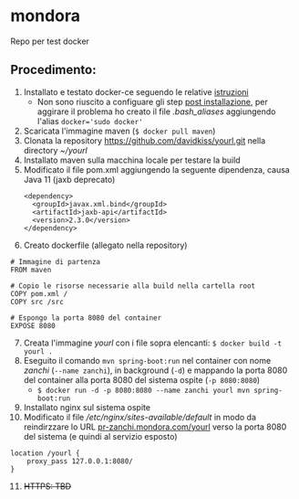 # mondora
Repo per test docker

## Procedimento:
1. Installato e testato docker-ce seguendo le relative [istruzioni](https://docs.docker.com/install/linux/docker-ce/ubuntu/)
   - Non sono riuscito a configuare gli step [post installazione](https://docs.docker.com/install/linux/linux-postinstall/), per aggirare il problema ho creato il file *.bash_aliases* aggiungendo l'alias `docker='sudo docker'`
2. Scaricata l'immagine maven (`$ docker pull maven`)
3. Clonata la repository https://github.com/davidkiss/yourl.git nella directory *~/yourl*
4. Installato maven sulla macchina locale per testare la build
5. Modificato il file pom.xml aggiungendo la seguente dipendenza, causa Java 11 (jaxb deprecato)
    ```
    <dependency>
      <groupId>javax.xml.bind</groupId>
      <artifactId>jaxb-api</artifactId>
      <version>2.3.0</version>
    </dependency>
    ```
6. Creato dockerfile (allegato nella repository)
```
# Immagine di partenza
FROM maven

# Copio le risorse necessarie alla build nella cartella root
COPY pom.xml /
COPY src /src

# Espongo la porta 8080 del container
EXPOSE 8080
```
7. Creata l'immagine *yourl* con i file sopra elencanti: `$ docker build -t yourl .`
8. Eseguito il comando `mvn spring-boot:run` nel container con nome *zanchi* (`--name zanchi`), in background (`-d`) e mappando la porta 8080 del container alla porta 8080 del sistema ospite (`-p 8080:8080`)
   - `$ docker run -d -p 8080:8080 --name zanchi yourl mvn spring-boot:run`
9. Installato nginx sul sistema ospite
10. Modificato il file */etc/nginx/sites-available/default* in modo da reindirzzare lo URL [pr-zanchi.mondora.com/yourl](http://pr-zanchi.mondora.com/yourl) verso la porta 8080 del sistema (e quindi al servizio esposto)
```
location /yourl {
    proxy_pass 127.0.0.1:8080/
}

```
11. ~~HTTPS: TBD~~
